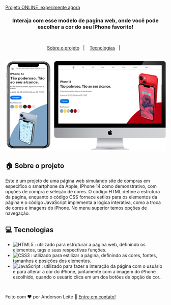 [Projeto ONLINE, experimente agora]() <br>


<h3 align="center">
  Interaja com esse modelo de pagina web, onde você pode escolher a cor do seu IPhone favorito!
</h3>

<br>

<p align="center">
  <a href="#house-Sobre-o-projeto">Sobre o projeto</a>&nbsp;&nbsp;&nbsp;|&nbsp;&nbsp;&nbsp;
  <a href="#computer-Tecnologias">Tecnologias</a>&nbsp;&nbsp;&nbsp;|&nbsp;&nbsp;&nbsp;
</p>

<br>

<img alt="Layout" src="https://raw.githubusercontent.com/anderdev-GitHub/Modelo-Pagina-Venda-Iphone----_anderdev/124d247d7560b5afff59dee075db2bad1c3568f6/assets/img-readme-projeto.png">
<br>


## :house: Sobre o projeto

Este é um projeto de uma página web simulando site de compras em especifico o smartphone da Apple, IPhone 14 como demonstrativo, com opções de compra e seleção de cores. O código HTML define a estrutura da página, enquanto o código CSS fornece estilos para os elementos da página e o código JavaScript implementa a lógica interativa, como a troca de cores e imagens do iPhone. No menu superior temos opções de navegação.

## :computer: Tecnologias

- ![HTML5](https://img.shields.io/badge/-HTML5-E34F26?style=flat-square&logo=html5&logoColor=white) : utilizado para estruturar a página web, definindo os elementos, tags e suas respectivas funções.
- ![CSS3](https://img.shields.io/badge/-CSS3-1572B6?style=flat-square&logo=css3) : utilizado para estilizar a página, definindo as cores, fontes, tamanhos e posições dos elementos.
- ![JavaScript](https://img.shields.io/badge/-JavaScript-black?style=flat-square&logo=javascript) : utilizado para fazer a interação da página com o usuário e para alterar a cor do iPhone, juntamente com a imagem do iPhone escolhido, quando o usuário clica em um dos botões de opção de cor..

<br>





Feito com ♥ por Anderson Leite :wave: [Entre em contato!](https://www.linkedin.com/in/andersondiasleite/)
